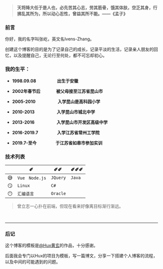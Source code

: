 > **天将降大任于是人也，必先苦其心志，劳其筋骨，饿其体肤，空乏其身，行拂乱其所为，所以动心忍性，曾益其所不能。——《孟子》**

### 前言

你好，我的名字叫张屹，英文名Ivens-Zhang。

创建这个博客的目的是为了记录自己的成长，记录平淡的生活，记录亲人朋友的回忆，以及提醒自己，无论行至何处，都不可忘却初心。

### 我的生平：
- **1998.09.08 　　　&nbsp;&nbsp;&nbsp;　出生于安徽**


- **2002年春节后 　　&nbsp;&nbsp;　被父母接至江苏省昆山市**


- **2005-2010 　　　　　入学昆山是高科园小学**


- **2010-2013 　　　　　入学昆山市城北中学**

- **2013-2016 　　　　　入学昆山市开发区高级中学**


- **2016-2019.7 　　　&nbsp;　入学江苏省常州工学院**


- **2019.7-至今 　　　&nbsp;　于江苏省如皋市参加实训**



### **技术列表**

|     | ✐ ️                    | ✐✐ ️     | ✐✐✐    |
| --- | ---------------------- | -------- | ------ |
| 😅  | `Vue` &nbsp; `Node.js` | `JQuery` | `Java` |
| 😏  | `Linux`                | `C#`     |        |
| 😶  | `汇编语言`             | `Oracle` |        |

> 曾立志一心扑在前端，但现在看来好像离目标渐行渐远。

&nbsp;

---
### 后记
这个博客的模板是[@Hux黄玄][1]的作品，十分感谢。

后面我会专门以Hux的项目为模板，写一篇博文，分享一下搭建个人博客的流程，以及中间的可能遇到的问题。

[1]:https://github.com/huxpro/huxpro.github.io/